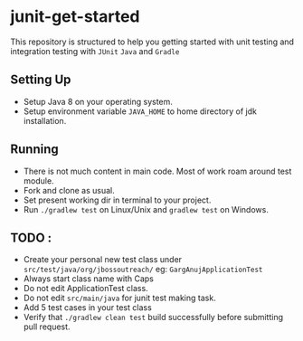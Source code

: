 # junit-get-started

This repository is structured to help you getting started with unit testing and integration testing with `JUnit` `Java` and `Gradle`

## Setting Up

* Setup Java 8 on your operating system.
* Setup environment variable `JAVA_HOME` to home directory of jdk installation.

## Running

* There is not much content in main code. Most of work roam around test module.
* Fork and clone as usual.
* Set present working dir in terminal to your project.
* Run `./gradlew test` on Linux/Unix and `gradlew test` on Windows.


## TODO :

* Create your personal new test class under `src/test/java/org/jbossoutreach/` eg: `GargAnujApplicationTest`
* Always start class name with Caps
* Do not edit ApplicationTest class.
* Do not edit `src/main/java` for junit test making task.
* Add 5 test cases in your test class
* Verify that `./gradlew clean test` build successfully before submitting pull request.


